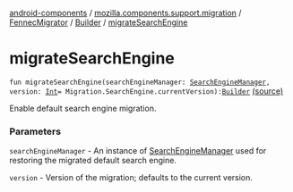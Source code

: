 [android-components](../../../index.md) / [mozilla.components.support.migration](../../index.md) / [FennecMigrator](../index.md) / [Builder](index.md) / [migrateSearchEngine](./migrate-search-engine.md)

# migrateSearchEngine

`fun migrateSearchEngine(searchEngineManager: `[`SearchEngineManager`](../../../mozilla.components.browser.search/-search-engine-manager/index.md)`, version: `[`Int`](https://kotlinlang.org/api/latest/jvm/stdlib/kotlin/-int/index.html)` = Migration.SearchEngine.currentVersion): `[`Builder`](index.md) [(source)](https://github.com/mozilla-mobile/android-components/blob/master/components/support/migration/src/main/java/mozilla/components/support/migration/FennecMigrator.kt#L357)

Enable default search engine migration.

### Parameters

`searchEngineManager` - An instance of [SearchEngineManager](../../../mozilla.components.browser.search/-search-engine-manager/index.md) used for restoring the
migrated default search engine.

`version` - Version of the migration; defaults to the current version.